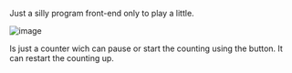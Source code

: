 Just a silly program front-end only to play a little.

![image](https://github.com/user-attachments/assets/5e1b4dcb-6d82-439e-93fc-3f46ccc861e6)


Is just a counter wich can pause or start the counting using the button.
It can restart the counting up.
